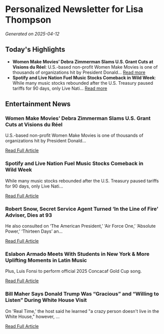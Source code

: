 # Personalized Newsletter for Lisa Thompson

*Generated on 2025-04-12*

## Today's Highlights

- **Women Make Movies’ Debra Zimmerman Slams U.S. Grant Cuts at Visions du Réel**: U.S.-based non-profit Women Make Movies is one of thousands of organizations hit by President Donald... [Read more](https://variety.com/2025/film/global/women-make-movies-debra-zimmerman-us-grant-cuts-1236367960/)
- **Spotify and Live Nation Fuel Music Stocks Comeback in Wild Week**: While many music stocks rebounded after the U.S. Treasury paused tariffs for 90 days, only Live Nati... [Read more](https://www.billboard.com/pro/spotify-live-nation-music-stocks-comeback-week/)

## Entertainment News

### Women Make Movies’ Debra Zimmerman Slams U.S. Grant Cuts at Visions du Réel

U.S.-based non-profit Women Make Movies is one of thousands of organizations hit by President Donald...

[Read Full Article](https://variety.com/2025/film/global/women-make-movies-debra-zimmerman-us-grant-cuts-1236367960/)

### Spotify and Live Nation Fuel Music Stocks Comeback in Wild Week

While many music stocks rebounded after the U.S. Treasury paused tariffs for 90 days, only Live Nati...

[Read Full Article](https://www.billboard.com/pro/spotify-live-nation-music-stocks-comeback-week/)

### Robert Snow, Secret Service Agent Turned ‘In the Line of Fire’ Adviser, Dies at 93

He also consulted on ‘The American President,’ ‘Air Force One,’ ‘Absolute Power,’ ‘Thirteen Days’ an...

[Read Full Article](https://www.hollywoodreporter.com/movies/movie-news/robert-snow-dead-secret-service-in-the-line-of-fire-1236189389/)

### Eslabon Armado Meets With Students in New York & More Uplifting Moments in Latin Music

Plus, Luis Fonsi to perform official 2025 Concacaf Gold Cup song.

[Read Full Article](https://www.billboard.com/music/latin/eslabon-armado-students-new-york-latin-music-news-1235944586/)

### Bill Maher Says Donald Trump Was “Gracious” and “Willing to Listen” During White House Visit

On 'Real Time,' the host said he learned "a crazy person doesn't live in the White House," however, ...

[Read Full Article](https://www.hollywoodreporter.com/tv/tv-news/bill-maher-donald-trump-gracious-white-house-visit-1236189231/)

